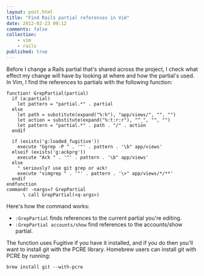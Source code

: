 ```yaml
---
layout: post.html
title: "Find Rails partial references in Vim"
date: 2012-02-23 09:12
comments: false
collection:
    - vim
    - rails
published: true
---
```


Before I change a Rails partial that's shared across the project, I check what effect my change will have by looking at where and how the partial's used. In Vim, I find the references to  partials with the following function:

``` vim
function! GrepPartial(partial)
  if (a:partial)
    let pattern = "partial.*" . partial
  else
    let path = substitute(expand("%:h"), "app/views/", "", "")
    let action = substitute(expand("%:t:r:r"), "^_", "", "")
    let pattern = "partial.*" . path . "/" . action
  endif

  if (exists('g:loaded_fugitive'))
    execute "Ggrep -P " . '"' . pattern . '\b" app/views'
  elseif (exists('g:ackprg'))
    execute "Ack " . '"' . pattern . '\b" app/views'
  else
    " seriously? use git grep or ack!
    execute "vimgrep " . '"' . pattern . '\>" app/views/*/**'
  endif
endfunction
command! -nargs=? GrepPartial
      \ call GrepPartial(<q-args>)
```

Here's how the command works:

- `:GrepPartial` finds references to the current partial you're editing.
- `:GrepPartial accounts/show` find references to the accounts/show partial.

The function uses Fugitive if you have it installed, and if you do then you'll want to install git with the PCRE library. Homebrew users can install git with PCRE by running:

    brew install git --with-pcre
